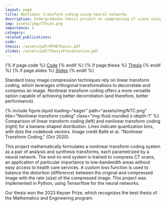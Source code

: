 ```yaml
---
layout: page
title: Nonlinear transform coding using neural networks
description: Undergraduate thesis project on compressing CT scans using neural networks.
img: assets/img/CTScan.png
importance: 1
category:
related_publications:
code:
thesis: /assets/pdf/MTHEThesis.pdf
slides: /assets/pdf/ThesisPresentation.pdf
---
```


<div class="mb-3">
  {% if page.code %}
    <a href="{{ page.code }}" class="btn btn-sm btn-project-resource mr-1" target="_blank" role="button">Code</a>
  {% endif %}
  {% if page.thesis %}
    <a href="{{ page.thesis }}" class="btn btn-sm btn-project-resource mr-1" target="_blank" role="button">Thesis</a>
  {% endif %}
  {% if page.slides %}
    <a href="{{ page.slides }}" class="btn btn-sm btn-project-resource mr-1" target="_blank" role="button">Slides</a>
  {% endif %}
</div>

Standard lossy image compression techniques rely on linear transform coding, which leverages orthogonal transformations to decorrelate and compress an image. Nonlinear transform coding offers a more versatile option capable of achieving better decorrelation (and therefore, better performance).

<div class="row">
    <div class="col-sm mt-3 mt-md-0">
        {% include figure.liquid loading="eager" path="assets/img/NTC.png" title="Nonlinear transform coding" class="img-fluid rounded z-depth-1" %}
    </div>
</div>
<div class="caption">
    Comparison of linear transform coding (left) and nonlinear transform coding (right) for a banana-shaped distribution. Lines indicate quantization bins, with dots the codebook vectors. Image credit Ballé et al. "Nonlinear Transform Coding," (Oct 2020).  
</div>

This project mathematically formulates a nonlinear transform coding system as a pair of analysis and synthesis transforms, each parametrized by a neural network. The end-to-end system is trained to compress CT scans, an application of particular importance to low-bandwidth areas without easy access to health care services. A custom loss function is used to balance the distortion (difference) between the original and compressed image with the rate (size) of the compressed image. This project was implemented in Python, using Tensorflow for the neural networks.

Our thesis won the 2023 Keyser Prize, which recognizes the best thesis of the Mathematics and Engineering program.
